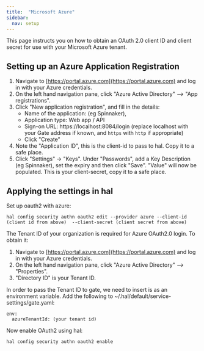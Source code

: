 ```yaml
---
title:  "Microsoft Azure"
sidebar:
  nav: setup
---
```


This page instructs you on how to obtain an OAuth 2.0 client ID and client secret for use with your Microsoft Azure tenant.

## Setting up an Azure Application Registration

1. Navigate to [https://portal.azure.com](https://portal.azure.com) and log in with your Azure credentials.
2. On the left hand navigation pane, click "Azure Active Directory" --> "App registrations".
3. Click "New application registration", and fill in the details:
   - Name of the application: (eg Spinnaker),
   - Application type: Web app / API
   - Sign-on URL: https://localhost:8084/login (replace localhost with your Gate address if known, and `https` with `http` if appropriate)
   - Click "Create"
4. Note the "Application ID", this is the client-id to pass to hal. Copy it to a safe place.
5. Click "Settings" -> "Keys". Under "Passwords", add a Key Description (eg Spinnaker), set the expiry and then click "Save".
   "Value" will now be populated. This is your client-secret, copy it to a safe place.

## Applying the settings in hal

Set up oauth2 with azure:

`hal config security authn oauth2 edit --provider azure --client-id (client id from above)  --client-secret (client secret from above)`

The Tenant ID of your organization is required for Azure OAuth2.0 login. To obtain it:
1. Navigate to [https://portal.azure.com](https://portal.azure.com) and log in with your Azure credentials.
2. On the left hand navigation pane, click "Azure Active Directory" --> "Properties".
3. "Directory ID" is your Tenant ID.

In order to pass the Tenant ID to gate, we need to insert is as an environment variable. Add the following to ~/.hal/default/service-settings/gate.yaml:
```
env:
  azureTenantId: (your tenant id)
```

Now enable OAuth2 using hal:

`hal config security authn oauth2 enable`
